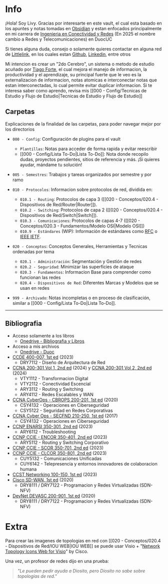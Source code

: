 # Info
¡Hola! Soy Livy. Gracias por interesarte en este vault, el cual esta basado en los apuntes y notas tomadas en [Obsidian](https://obsidian.md/) y estan enfocados principalmente en mi carrera de [Ingenieria en Conectividad y Redes](https://www.duoc.cl/carreras/ingenieria-redes-telecomunicaciones/) (En 2025 el nombre cambio a Redes y Telecomunicaciones) en DuocUC

Si tienes alguna duda, consejo o solamente quieres contactar en alguna red de [Littlelink](https://littlelink.proxylivy.work/), en los cuales estan [Github](https://github.com/proxylivy), [Linkedin](https://www.linkedin.com/in/gabo-z-montecinos), entre otros

Mi intencion es crear un "2do Cerebro", un sistema o metodo de estudio acuñado por [Tiago Forte](https://fortelabs.com/), el cual mejora el manejo de informacion, la productividad y el aprendizaje, su principal fuerte que le veo es la externalizacion de informacion, notas atomicas e interconectar notas que estan interconectadas, lo cual permite evitar duplicar informacion. Si te interesa saber como aprendo, revisa mis [[000 - Config/Tecnicas de Estudio y Flujo de Estudio|Tecnicas de Estudio y Flujo de Estudio]]

## Carpetas
Explicaciones de la finalidad de las carpetas, para poder navegar mejor por los directorios

- `000 - Config`: Configuración de plugins para el vault
	- `Plantillas`: Notas para acceder de forma rapida y evitar reescribir
	- [[000 - Config/Lista To-Do|Lista To-Do]]: Nota donde recopilo dudas, proyectos pendientes, sitios de referencia y más. ¡Si quieres ayudar, mándame tu solución!

- `005 - Semestres`: Trabajos y tareas organizados por semestre y por ramo

- `010 - Protocolos`: Informacion sobre protocolos de red, dividida en:
	- `010.1 - Routing`: Protocolos de capa 3 ([[020 - Conceptos/020.4 - Dispositivos de Red/Router|Router]]).
	- `010.2 - Switching`: Protocolos de capa 2 ([[020 - Conceptos/020.4 - Dispositivos de Red/Switch|Switch]]).
	- `010.3 - Comunicaciones`: Protocolos de capas 4-7 ([[020 - Conceptos/020.3 - Fundamentos/Modelo OSI|Modelo OSI]])
	- `010.9 - Estándares` (WIP): Información de estándares como [RFC](https://www.rfc-editor.org/standards) o [IEEE IETF](https://www.ietf.org/).

- `020 - Conceptos`: Conceptos Generales, Herramientas y Tecnicas ordenadas por tema
	- `020.1 - Administración`: Segmentación y Gestión de redes
	- `020.2 - Seguridad`: Minimizar las superficies de ataque
	- `020.3 - Fundamentos`: Informacion Base para comprender como funcionan las redes
	- `020.4 - Dispositivos de Red`: Diferentes Marcas y Modelos que se usan en redes

- `999 - Archivado`: Notas incompletas o en proceso de clasificación, similar a [[000 - Config/Lista To-Do|Lista To-Do]].

---
## Bibliografia
- Acceso solamente a los libros
	- [Onedrive - Bibliografia y Libros](https://duoccl0-my.sharepoint.com/:f:/g/personal/ga_zunigam_duocuc_cl/Eo1dZhto_UtMrIXkIvQ050oBQKfSUaNb63JxabRAwwf68g?e=zTIzS3)
- Acceso a mis archivos
	- [Onedrive - Duoc](https://duoccl0-my.sharepoint.com/:f:/g/personal/ga_zunigam_duocuc_cl/Et3dYEWc6GpKlGCNntyIS90BeIeDJM0zPPRTCG4jdM7WZQ?e=jWwSEw)
- [CCDE 400-007, 1st ed](https://www.ciscopress.com/store/cisco-certified-design-expert-ccde-400-007-official-9780137601042) (2023)
	- DRY7112 - Diseño de Arquitectura de Red
- [CCNA 200-301 Vol 1, 2nd ed](https://www.ciscopress.com/store/ccna-200-301-official-cert-guide-volume-1-9780138229634) (2024) y [CCNA 200-301 Vol 2, 2nd ed](https://www.ciscopress.com/store/ccna-200-301-official-cert-guide-volume-2-9780138214951) (2024)
	- VTY1112 - Transformacion Digital
	- VTY2112 - Conectividad Escencial
	- ARY3112 - Routing y Switching
	- ARY4112 - Redes Escalables y WAN
- [CCNA CyberOps - CBROPS 200-201, 1st ed](https://www.ciscopress.com/store/cisco-cyberops-associate-cbrops-200-201-official-cert-9780136807834) (2020)
	- CSY4132 - Operaciones en Ciberseguridad
	- CSY5122 - Seguridad en Redes Corporativas
- [CCNA Cyber Ops - SECFND 210-250, 1st ed](https://www.ciscopress.com/store/ccna-cyber-ops-secfnd-210-250-official-cert-guide-9781587147029) (2017)
	- CSY4132 - Operaciones en Ciberseguridad
- [CCNP ENARSI 350-301, 2nd ed](https://www.ciscopress.com/store/ccnp-enterprise-advanced-routing-enarsi-300-410-official-9780138217525) (2023)
	- ARY6112 - Troubleshooting
- [CCNP CCIE - ENCOR 350-401, 2nd ed](https://www.ciscopress.com/store/ccnp-and-ccie-enterprise-core-encor-350-401-official-9780138216764) (2023)
	- ARY5112 - Routing y Switching Corporativo
- [CCNP CCIE - SCOR 350-701, 2nd ed](https://www.ciscopress.com/store/ccnp-and-ccie-security-core-scor-350-701-official-cert-9780138221263) (2023)
- [CCNP CCIE - CLCOR 350-801, 2nd ed](https://www.ciscopress.com/store/ccnp-and-ccie-collaboration-core-clcor-350-801-official-9780138200947) (2023)
	- CUY5132 - Comunicaciones Unificadas
	- CUY6142 - Telepresencia y entornos innovadores de colaboracion humana
- [CCST Networking 100-150, 1st ed](https://www.ciscopress.com/store/cisco-certified-support-technician-ccst-networking-9780138213428) (2023)
- [Cisco SD-WAN, 1st ed](https://www.ciscopress.com/store/cisco-software-defined-wide-area-networks-designing-9780136533177) (2020)
	- DRY8111 / DRY7122 - Programacion y Redes Virtualizadas (SDN-NFV)
- [DevNet DEVASC 200-901, 1st ed](https://www.ciscopress.com/store/cisco-certified-devnet-associate-devasc-200-901-official-9780136642961) (2020)
	- DRY8111 / DRY7122 - Programacion y Redes Virtualizadas (SDN-NFV)

# Extra
Para crear las imagenes de topologias en red con [[020 - Conceptos/020.4 - Dispositivos de Red/IOU WEB|IOU WEB]] se puede usar Visio + "[Network Topology Icons Web for Visio](https://www.cisco.com/c/en/us/about/brand-center/network-topology-icons.html)" by Cisco.

Una vez, un profesor de redes dijo en una prueba:
> *"Le pueden pedir ayuda a Diosito, pero Diosito no sabe sobre topologías de red."*